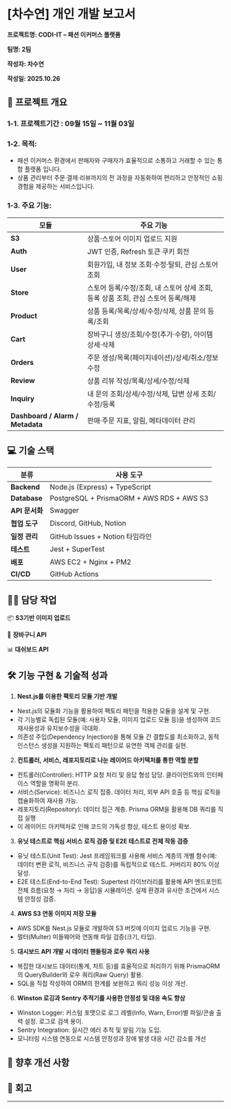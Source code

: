 # [차수연] 개인 개발 보고서
**프로젝트명: CODI-IT – 패션 이커머스 플랫폼**

**팀명: 2팀**

**작성자: 차수연**

**작성일: 2025.10.26**
## 📌 프로젝트 개요  
### 1-1. 프로젝트기간 : 09월 15일 ~ 11월 03일
### 1-2. 목적:
- 패션 이커머스 환경에서 판매자와 구매자가 효율적으로 소통하고 거래할 수 있는 통합 플랫폼 입니다.
- 상품 관리부터 주문·결제·리뷰까지의 전 과정을 자동화하여 편리하고 안정적인 쇼핑 경험을 제공하는 서비스입니다.
### 1-3. 주요 기능:
| 모듈            | 주요 기능                                                                 |
|-----------------|-------------------------------------------------------------------------|
| **S3**          | 상품·스토어 이미지 업로드 지원                                            |
| **Auth**        | JWT 인증, Refresh 토큰 쿠키 회전                                         |
| **User**        | 회원가입, 내 정보 조회·수정·탈퇴, 관심 스토어 조회                        |
| **Store**       | 스토어 등록/수정/조회, 내 스토어 상세 조회, 등록 상품 조회, 관심 스토어 등록/해제 |
| **Product**     | 상품 등록/목록/상세/수정/삭제, 상품 문의 등록/조회                        |
| **Cart**        | 장바구니 생성/조회/수정(추가·수량), 아이템 상세·삭제                     |
| **Orders**      | 주문 생성/목록(페이지네이션)/상세/취소/정보 수정                          |
| **Review**      | 상품 리뷰 작성/목록/상세/수정/삭제                                       |
| **Inquiry**     | 내 문의 조회/상세/수정/삭제, 답변 상세 조회/수정/등록                    |
| **Dashboard / Alarm / Metadata** | 판매·주문 지표, 알림, 메타데이터 관리                     |
## 💻 기술 스택
| 분류            | 사용 도구                              |
|-----------------|--------------------------------------------|
| **Backend**     | Node.js (Express) + TypeScript             |
| **Database**    | PostgreSQL + PrismaORM + AWS RDS + AWS S3  |
| **API 문서화**  | Swagger                                   |
| **협업 도구**   | Discord, GitHub, Notion                   |
| **일정 관리**   | GitHub Issues + Notion 타임라인           |
| **테스트**      | Jest + SuperTest                          |
| **배포**        | AWS EC2 + Nginx + PM2                     |
| **CI/CD**       | GitHub Actions                            |

## 👨‍💻 담당 작업  
📦 **S3기반 이미지 업로드**

🛒 **장바구니 API**

📊 **대쉬보드 API**

## 🛠️ 기능 구현 & 기술적 성과
1. **Nest.js를 이용한 팩토리 모듈 기반 개발**
  - Nest.js의 모듈화 기능을 활용하여 팩토리 패턴을 적용한 모듈을 설계 및 구현.
  - 각 기능별로 독립된 모듈(예: 사용자 모듈, 이미지 업로드 모듈 등)을 생성하여 코드 재사용성과 유지보수성을 극대화.
  - 의존성 주입(Dependency Injection)을 통해 모듈 간 결합도를 최소화하고, 동적 인스턴스 생성을 지원하는 팩토리 패턴으로 유연한 객체 관리를 실현.

2. **컨트롤러, 서비스, 레포지토리로 나눈 레이어드 아키텍처를 통한 역할 분할**
- 컨트롤러(Controller): HTTP 요청 처리 및 응답 형성 담당. 클라이언트와의 인터페이스 역할을 명확히 분리.
- 서비스(Service): 비즈니스 로직 집중. 데이터 처리, 외부 API 호출 등 핵심 로직을 캡슐화하여 재사용 가능.
- 레포지토리(Repository): 데이터 접근 계층. Prisma ORM을 활용해 DB 쿼리를 직접 실행
- 이 레이어드 아키텍처로 인해 코드의 가독성 향상, 테스트 용이성 확보.
  
3. **유닛 테스트로 핵심 서비스 로직 검증 및 E2E 테스트로 전체 작동 검증**
- 유닛 테스트(Unit Test): Jest 프레임워크를 사용해 서비스 계층의 개별 함수(예: 데이터 변환 로직, 비즈니스 규칙 검증)를 독립적으로 테스트. 커버리지 80% 이상 달성.
- E2E 테스트(End-to-End Test): Supertest 라이브러리를 활용해 API 엔드포인트 전체 흐름(요청 → 처리 → 응답)을 시뮬레이션. 실제 환경과 유사한 조건에서 시스템 안정성 검증.

4. **AWS S3 연동 이미지 저장 모듈**
- AWS SDK를 Nest.js 모듈로 개발하여 S3 버킷에 이미지 업로드 기능을 구현.
- 멀터(Multer) 미들웨어와 연동해 파일 검증(크기, 타입).

5. **대시보드 API 개발 시 데이터 핸들링과 로우 쿼리 사용**
- 복잡한 대시보드 데이터(통계, 차트 등)를 효율적으로 처리하기 위해 PrismaORM의 QueryBuilder와 로우 쿼리(Raw Query) 활용.
- SQL을 직접 작성하여 ORM의 한계를 보완하고 쿼리 성능 이상 개선.

6. **Winston 로깅과 Sentry 추적기를 사용한 안정성 및 대응 속도 향상**
- Winston Logger: 커스텀 포맷으로 로그 레벨(Info, Warn, Error)별 파일/콘솔 출력 설정. 로그로 검색 용이.
- Sentry Integration: 실시간 에러 추적 및 알림 기능 도입.
- 모니터링 시스템 연동으로 시스템 안정성과  장애 발생 대응 시간  감소를 개선


## 🚧 향후 개선 사항

## 🔁 회고



---
